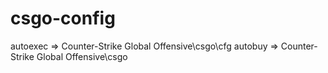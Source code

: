 # csgo-config
autoexec => Counter-Strike Global Offensive\csgo\cfg
autobuy => Counter-Strike Global Offensive\csgo